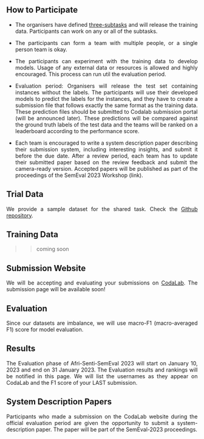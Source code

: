 ## **How to Participate**


- The organisers have defined [three-subtasks](https://afrisenti-semeval.github.io/#:~:text=Task%20A%3A%20Monolingual%20Sentiment%20Classification%3A%20Given,target%20languages%20is%20positive%2C%20negative%2C%20or%20neutral.) 
and will release the training data. Participants can work on any or all of the subtasks.

- The participants can form a team with multiple people, or a single person team is okay.

- The participants can experiment with the training data to develop models. Usage of any external data or resources is allowed and highly encouraged. This process can run util the evaluation period.

- Evaluation period: Organisers will release the test set containing instances without the labels. The participants will use their developed models to predict the labels for the instances, and they have to create a submission file that follows exactly the same format as the training data. These prediction files should be submitted to Codalab submission portal (will be announced later). These predictions will be compared against the ground truth labels of the test data and the teams will be ranked on a leaderboard according to the performance score.

- Each team is encouraged to write a system description paper describing their submission system, including interesting insights, and submit it before the due date. After a review period, each team has to update their submitted paper based on the review feedback and submit the camera-ready version. Accepted papers will be published as part of the proceedings of the SemEval 2023 Workshop (link).

## **Trial Data**

We provide a sample dataset for the shared task. Check the [Github repository](https://github.com/afrisenti-semeval/afrisent-semeval-dataset).

## **Training Data**



>> coming soon 


## **Submission Website**

We will be accepting and evaluating your submissions on [CodaLab](https://codalab.lisn.upsaclay.fr). The submission page will be available soon!


## **Evaluation**

Since our datasets are imbalance, we will use macro-F1 (macro-averaged F1) score  for model evaluation. 


## **Results**

The Evaluation phase of Afri-Senti-SemEval 2023 will start on January 10, 2023 and end on 31 January 2023. The Evaluation results and rankings will be notified in this page. We will list the usernames as they appear on CodaLab and the F1 score of your LAST submission. 

## **System Description Papers**

Participants who made a submission on the CodaLab website during the official evaluation period are given the opportunity to submit a system-description paper. The paper will be part of the SemEval-2023 proceedings. 



<style>
body {
text-align: justify}
</style>

